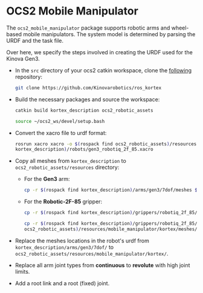 # OCS2 Mobile Manipulator

The `ocs2_mobile_manipulator` package supports robotic arms and wheel-based mobile manipulators. The system model is determined by parsing the URDF and the task file.

Over here, we specify the steps involved in creating the URDF used for the Kinova Gen3.

* In the `src` directory of your ocs2 catkin workspace, clone the [following](https://github.com/Kinovarobotics/ros_kortex) repository:

   ```bash
   git clone https://github.com/Kinovarobotics/ros_kortex
   ```

* Build the necessary packages and source the workspace:

   ```bash
   catkin build kortex_description ocs2_robotic_assets

   source ~/ocs2_ws/devel/setup.bash
   ```

* Convert the xacro file to urdf format:

   ```bash
   rosrun xacro xacro -o $(rospack find ocs2_robotic_assets)/resources/mobile_manipulator/kortex/urdf/gen3_robotiq_2f_85.urdf $(rospack find 
   kortex_description)/robots/gen3_robotiq_2f_85.xacro
   ```

* Copy all meshes from `kortex_description` to `ocs2_robotic_assets/resources` directory:

  - For the **Gen3** arm:
     ```bash
     cp -r $(rospack find kortex_description)/arms/gen3/7dof/meshes $(rospack find ocs2_robotic_assets)/resources/mobile_manipulator/kortex/meshes
     ```

  - For the **Robotic-2F-85** gripper:
     ```bash
     cp -r $(rospack find kortex_description)/grippers/robotiq_2f_85/meshes/visual $(rospack find ocs2_robotic_assets)/resources/mobile_manipulator/kortex/meshes/visual

     cp -r $(rospack find kortex_description)/grippers/robotiq_2f_85/meshes/collision $(rospack find 
     ocs2_robotic_assets)/resources/mobile_manipulator/kortex/meshes/collision
     ```    
 
* Replace the meshes locations in the robot's urdf from `kortex_description/arms/gen3/7dof/` to `ocs2_robotic_assets/resources/mobile_manipulator/kortex/`.

* Replace all arm joint types from **continuous** to **revolute** with high joint limits.

* Add a root link and a root (fixed) joint.
